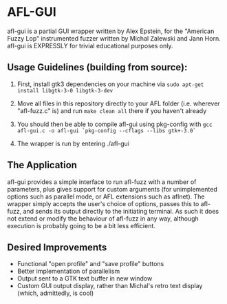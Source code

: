 AFL-GUI
=======

afl-gui is a partial GUI wrapper written by Alex Epstein, for the "American Fuzzy Lop" instrumented fuzzer written by Michal Zalewski and Jann Horn. afl-gui is EXPRESSLY for trivial educational purposes only.


Usage Guidelines (building from source):
-----------------------------------------------
1. First, install gtk3 dependencies on your machine via
	`sudo apt-get install libgtk-3-0 libgtk-3-dev`
	
2. Move all files in this repository directly to your AFL folder (i.e. wherever "afl-fuzz.c" is) and run
	`make clean all`
there if you haven't already

3. You should then be able to compile afl-gui using pkg-config with
	`` gcc afl-gui.c -o afl-gui `pkg-config --cflags --libs gtk+-3.0` ``
	
4. The wrapper is run by entering
	./afl-gui
	
The Application
---------------
afl-gui provides a simple interface to run afl-fuzz with a number of parameters, plus gives support for custom arguments (for unimplemented options such as parallel mode, or AFL extensions such as aflnet).
The wrapper simply accepts the user's choice of options, passes this to afl-fuzz, and sends its output directly to the initiating terminal. As such it does not extend or modify the behaviour of afl-fuzz in any way, although execution is probably going to be a bit less efficient. 

Desired Improvements
--------------------
+ Functional "open profile" and "save profile" buttons
+ Better implementation of parallelism
+ Output sent to a GTK text buffer in new window
+ Custom GUI output display, rather than Michal's retro text display (which, admittedly, is cool)
